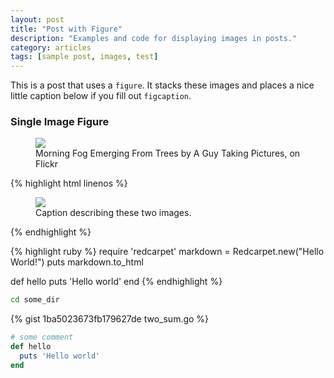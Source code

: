 ```yaml
---
layout: post
title: "Post with Figure"
description: "Examples and code for displaying images in posts."
category: articles
tags: [sample post, images, test]
---
```


This is a post that uses a `figure`. It stacks these images and places a nice little caption below if you fill out `figcaption`.

### Single Image Figure

<figure>
	<img src="http://farm9.staticflickr.com/8426/7758832526_cc8f681e48_c.jpg">
	<figcaption>Morning Fog Emerging From Trees by A Guy Taking Pictures, on Flickr</figcaption>
</figure>

{% highlight html linenos %}
<figure>
	<img src="/images/image-filename-1.jpg">
	<figcaption>Caption describing these two images.</figcaption>
</figure>
{% endhighlight %}

{% highlight ruby %}
require 'redcarpet'
markdown = Redcarpet.new("Hello World!")
puts markdown.to_html

def hello
  puts 'Hello world'
end
{% endhighlight %}

```bash
cd some_dir
```

{% gist 1ba5023673fb179627de two_sum.go %}

```ruby
# some comment
def hello
  puts 'Hello world'
end
```

